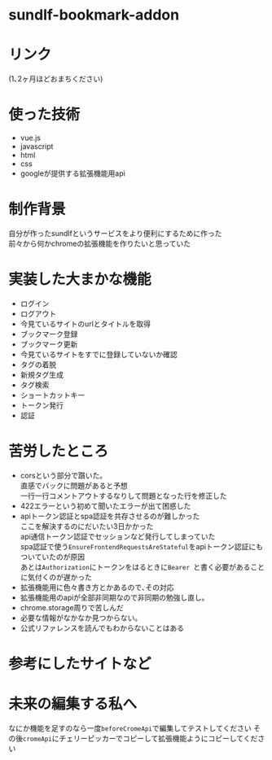 # sundlf-bookmark-addon

# リンク
(1､2ヶ月ほどおまちください)

# 使った技術
* vue.js
* javascript
* html
* css
* googleが提供する拡張機能用api

# 制作背景
自分が作ったsundlfというサービスをより便利にするために作った  
前々から何かchromeの拡張機能を作りたいと思っていた  

# 実装した大まかな機能
* ログイン
* ログアウト
* 今見ているサイトのurlとタイトルを取得
* ブックマーク登録
* ブックマーク更新
* 今見ているサイトをすでに登録していないか確認
* タグの着脱
* 新規タグ生成
* タグ検索
* ショートカットキー
* トークン発行
* 認証

# 苦労したところ
* corsという部分で躓いた｡  
  直感でバックに問題があると予想  
  一行一行コメントアウトするなりして問題となった行を修正した  
* 422エラーという初めて聞いたエラーが出て困惑した
* apiトークン認証とspa認証を共存させるのが難しかった  
ここを解決するのにだいたい3日かかった  
api通信トークン認証でセッションなど発行してしまっていた  
spa認証で使う`EnsureFrontendRequestsAreStateful`をapiトークン認証にもついていたのが原因  
あとは`Authorization`にトークンをはるときに`Bearer `と書く必要があることに気付くのが遅かった  
* 拡張機能用に色々書き方とかあるので､その対応
* 拡張機能用のapiが全部非同期なので非同期の勉強し直し｡
* chrome.storage周りで苦しんだ
* 必要な情報がなかなか見つからない｡
* 公式リファレンスを読んでもわからないことはある

# 参考にしたサイトなど

# 未来の編集する私へ
なにか機能を足すのなら一度`beforeCromeApi`で編集してテストしてください
その後`cromeApi`にチェリーピッカーでコピーして拡張機能ようにコピーしてください
